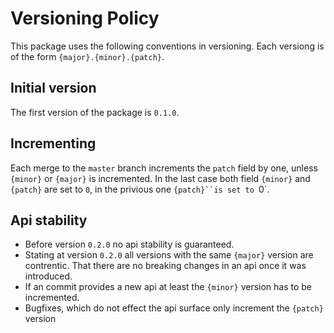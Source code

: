 # Versioning Policy

This package uses the following conventions in versioning. Each versiong is of the form `{major}.{minor}.{patch}`.

## Initial version
The first version of the package is `0.1.0`.

## Incrementing
Each merge to the `master` branch increments the `patch` field by one, unless `{minor}` or `{major}` is incremented. In the last case both field `{minor}` and `{patch}` are set to `0`, in the privious one `{patch}``is set to `0`.

## Api stability

* Before version `0.2.0` no api stability is guaranteed.
* Stating at version `0.2.0` all versions with the same `{major}` version are contrentic. That there are no breaking changes in an api once it was introduced. 
* If an commit provides a new api at least the `{minor}` version has to be incremented. 
* Bugfixes, which do not effect the api surface only increment the `{patch}` version